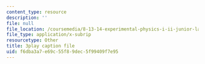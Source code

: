 ```yaml
---
content_type: resource
description: ''
file: null
file_location: /coursemedia/8-13-14-experimental-physics-i-ii-junior-lab-fall-2016-spring-2017/f6dba3a7e69c55f89dec5f99409f7e95_ECmy2HP1gwA.vtt
file_type: application/x-subrip
resourcetype: Other
title: 3play caption file
uid: f6dba3a7-e69c-55f8-9dec-5f99409f7e95
---
```

